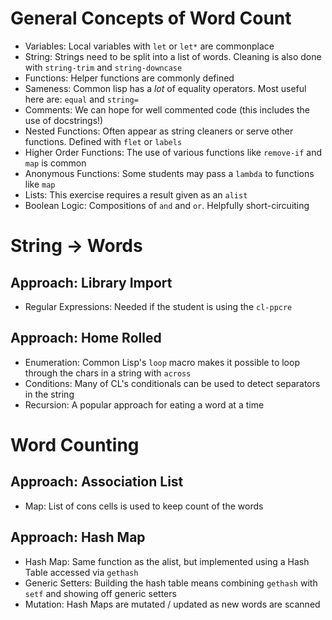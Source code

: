 # General Concepts of Word Count
- Variables: Local variables with `let` or `let*` are commonplace
- String: Strings need to be split into a list of words. Cleaning is also done
  with `string-trim` and `string-downcase`
- Functions: Helper functions are commonly defined
- Sameness: Common lisp has a _lot_ of equality operators. Most useful here are:
  `equal` and `string=`
- Comments: We can hope for well commented code (this includes the use of
  docstrings!)
- Nested Functions: Often appear as string cleaners or serve other
  functions. Defined with `flet` or `labels`
- Higher Order Functions: The use of various functions like `remove-if` and
  `map` is common
- Anonymous Functions: Some students may pass a `lambda` to functions like `map`
- Lists: This exercise requires a result given as an `alist`
- Boolean Logic: Compositions of `and` and `or`. Helpfully short-circuiting

# String -> Words
## Approach: Library Import
- Regular Expressions: Needed if the student is using the `cl-ppcre`

## Approach: Home Rolled
- Enumeration: Common Lisp's `loop` macro makes it possible to loop through the
  chars in a string with `across`
- Conditions: Many of CL's conditionals can be used to detect separators in the
  string
- Recursion: A popular approach for eating a word at a time

# Word Counting
## Approach: Association List
- Map: List of cons cells is used to keep count of the words

## Approach: Hash Map
- Hash Map: Same function as the alist, but implemented using a Hash Table
  accessed via `gethash`
- Generic Setters: Building the hash table means combining `gethash` with `setf`
  and showing off generic setters
- Mutation: Hash Maps are mutated / updated as new words are scanned

